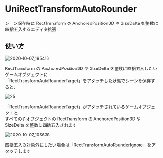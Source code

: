 # UniRectTransformAutoRounder

シーン保存時に RectTransform の AnchoredPosition3D や SizeDelta を整数に四捨五入するエディタ拡張

## 使い方

![2020-10-07_195416](https://user-images.githubusercontent.com/6134875/95322024-d5ec7880-08d6-11eb-8d09-1627d042b899.png)

RectTransform の AnchoredPosition3D や SizeDelta を整数に四捨五入したいゲームオブジェクトに  
「RectTransformAutoRounderTarget」をアタッチした状態でシーンを保存すると、  

![25](https://user-images.githubusercontent.com/6134875/95321939-b6ede680-08d6-11eb-8e24-b6b0100ef817.gif)

「RectTransformAutoRounderTarget」がアタッチされているゲームオブジェクトと  
すべての子オブジェクトの RectTransform の AnchoredPosition3D や SizeDelta を整数に四捨五入されます  

![2020-10-07_195638](https://user-images.githubusercontent.com/6134875/95322253-2a8ff380-08d7-11eb-8644-6822b5d27cea.png)

四捨五入の対象外にしたい場合は「RectTransformAutoRounderIgnore」をアタッチします  
